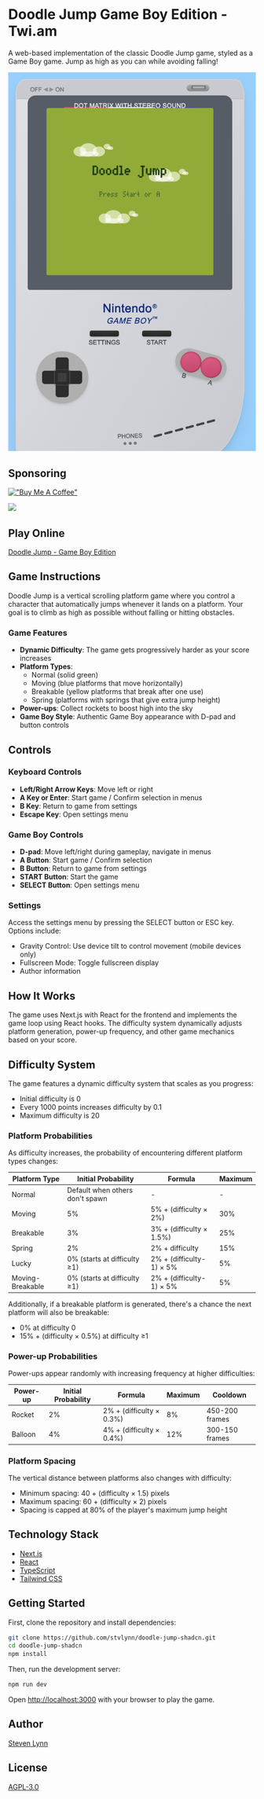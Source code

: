 # Doodle Jump Game Boy Edition - Twi.am

A web-based implementation of the classic Doodle Jump game, styled as a Game Boy game. Jump as high as you can while avoiding falling!

![Game Screenshot](./screenshot.png)

## Sponsoring

[!["Buy Me A Coffee"](https://www.buymeacoffee.com/assets/img/custom_images/orange_img.png)](https://www.buymeacoffee.com/stvlynn)

[![](https://img.shields.io/static/v1?label=Sponsor&message=%E2%9D%A4&logo=GitHub&color=%23fe8e86)](https://github.com/sponsors/stvlynn)

## Play Online

[Doodle Jump - Game Boy Edition](https://doodle.twi.am)

## Game Instructions

Doodle Jump is a vertical scrolling platform game where you control a character that automatically jumps whenever it lands on a platform. Your goal is to climb as high as possible without falling or hitting obstacles.

### Game Features

- **Dynamic Difficulty**: The game gets progressively harder as your score increases
- **Platform Types**: 
  - Normal (solid green)
  - Moving (blue platforms that move horizontally)
  - Breakable (yellow platforms that break after one use)
  - Spring (platforms with springs that give extra jump height)
- **Power-ups**: Collect rockets to boost high into the sky
- **Game Boy Style**: Authentic Game Boy appearance with D-pad and button controls

## Controls

### Keyboard Controls

- **Left/Right Arrow Keys**: Move left or right
- **A Key or Enter**: Start game / Confirm selection in menus
- **B Key**: Return to game from settings
- **Escape Key**: Open settings menu

### Game Boy Controls

- **D-pad**: Move left/right during gameplay, navigate in menus
- **A Button**: Start game / Confirm selection
- **B Button**: Return to game from settings
- **START Button**: Start the game
- **SELECT Button**: Open settings menu

### Settings

Access the settings menu by pressing the SELECT button or ESC key. Options include:
- Gravity Control: Use device tilt to control movement (mobile devices only)
- Fullscreen Mode: Toggle fullscreen display
- Author information

## How It Works

The game uses Next.js with React for the frontend and implements the game loop using React hooks. The difficulty system dynamically adjusts platform generation, power-up frequency, and other game mechanics based on your score.

## Difficulty System

The game features a dynamic difficulty system that scales as you progress:

- Initial difficulty is 0
- Every 1000 points increases difficulty by 0.1
- Maximum difficulty is 20

### Platform Probabilities

As difficulty increases, the probability of encountering different platform types changes:

| Platform Type | Initial Probability | Formula | Maximum |
|---------------|---------------------|---------|---------|  
| Normal | Default when others don't spawn | - | - |
| Moving | 5% | 5% + (difficulty × 2%) | 30% |
| Breakable | 3% | 3% + (difficulty × 1.5%) | 25% |
| Spring | 2% | 2% + difficulty | 15% |
| Lucky | 0% (starts at difficulty ≥1) | 2% + (difficulty-1) × 5% | 5% |
| Moving-Breakable | 0% (starts at difficulty ≥1) | 2% + (difficulty-1) × 5% | 5% |

Additionally, if a breakable platform is generated, there's a chance the next platform will also be breakable:
- 0% at difficulty 0
- 15% + (difficulty × 0.5%) at difficulty ≥1

### Power-up Probabilities

Power-ups appear randomly with increasing frequency at higher difficulties:

| Power-up | Initial Probability | Formula | Maximum | Cooldown |
|----------|---------------------|---------|---------|----------|  
| Rocket | 2% | 2% + (difficulty × 0.3%) | 8% | 450-200 frames |
| Balloon | 4% | 4% + (difficulty × 0.4%) | 12% | 300-150 frames |

### Platform Spacing

The vertical distance between platforms also changes with difficulty:

- Minimum spacing: 40 + (difficulty × 1.5) pixels
- Maximum spacing: 60 + (difficulty × 2) pixels
- Spacing is capped at 80% of the player's maximum jump height

## Technology Stack

- [Next.js](https://nextjs.org/)
- [React](https://reactjs.org/)
- [TypeScript](https://www.typescriptlang.org/)
- [Tailwind CSS](https://tailwindcss.com/)

## Getting Started

First, clone the repository and install dependencies:

```bash
git clone https://github.com/stvlynn/doodle-jump-shadcn.git
cd doodle-jump-shadcn
npm install
```

Then, run the development server:

```bash
npm run dev
```

Open [http://localhost:3000](http://localhost:3000) with your browser to play the game.


## Author

[Steven Lynn](https://github.com/stvlynn)

## License

[AGPL-3.0](./LICENSE)
